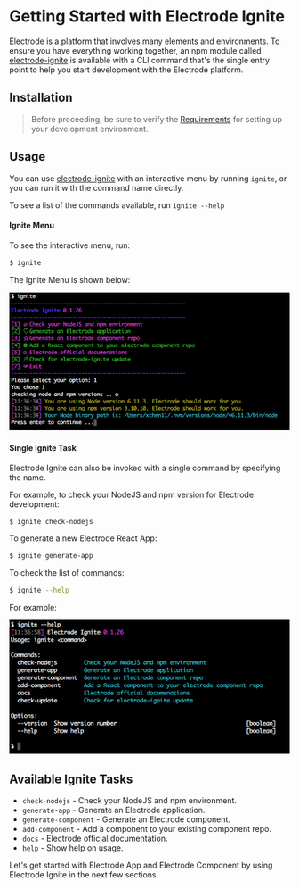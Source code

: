 # Getting Started with Electrode Ignite

Electrode is a platform that involves many elements and environments.  To ensure you have everything working together, an npm module called [electrode-ignite] is available with a CLI command that's the single entry point to help you start development with the Electrode platform.

## Installation

>Before proceeding, be sure to verify the [Requirements](../../overview/requirements.md) for setting up your development environment.

## Usage

You can use [electrode-ignite] with an interactive menu by running `ignite`, or you can run it with the command name directly.

To see a list of the commands available, run `ignite --help`

#### Ignite Menu

To see the interactive menu, run:

```bash
$ ignite
```

The Ignite Menu is shown below:

![Electrode Ignite Menu](../../images/ignite-menu.png)

#### Single Ignite Task

Electrode Ignite can also be invoked with a single command by specifying the name.

For example, to check your NodeJS and npm version for Electrode development:

```bash
$ ignite check-nodejs
```

To generate a new Electrode React App:

```bash
$ ignite generate-app
```

To check the list of commands:

```bash
$ ignite --help
```

For example:

![Electrode Ignite Help](../../images/ignite-help.png)

## Available Ignite Tasks

-   `check-nodejs` - Check your NodeJS and npm environment.
-   `generate-app` - Generate an Electrode application.
-   `generate-component` - Generate an Electrode component.
-   `add-component` - Add a component to your existing component repo.
-   `docs` - Electrode official documentation.
-   `help` - Show help on usage.

Let's get started with Electrode App and Electrode Component by using Electrode Ignite in the next few sections.

[electrode-ignite]: https://www.npmjs.com/package/electrode-ignite
